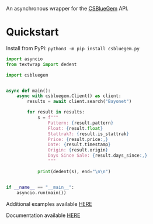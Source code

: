An asynchronous wrapper for the [CSBlueGem](https://csbluegem.com) API.

# Quickstart

Install from PyPi: `python3 -m pip install csbluegem.py`

```py
import asyncio
from textwrap import dedent

import csbluegem


async def main():
    async with csbluegem.Client() as client:
        results = await client.search("Bayonet")

        for result in results:
            s = f"""
                Pattern: {result.pattern}
                Float: {result.float}
                Stattrak?: {result.is_stattrak}
                Price: {result.price:,}
                Date: {result.timestamp}
                Origin: {result.origin}
                Days Since Sale: {result.days_since:,}
                """

            print(dedent(s), end="\n\n")


if __name__ == "__main__":
    asyncio.run(main())
```

Additional examples available [HERE](https://github.com/fretgfr/csbluegem.py/tree/master/examples)

Documentation available [HERE](https://csbluegempy.readthedocs.io/en/latest/)
